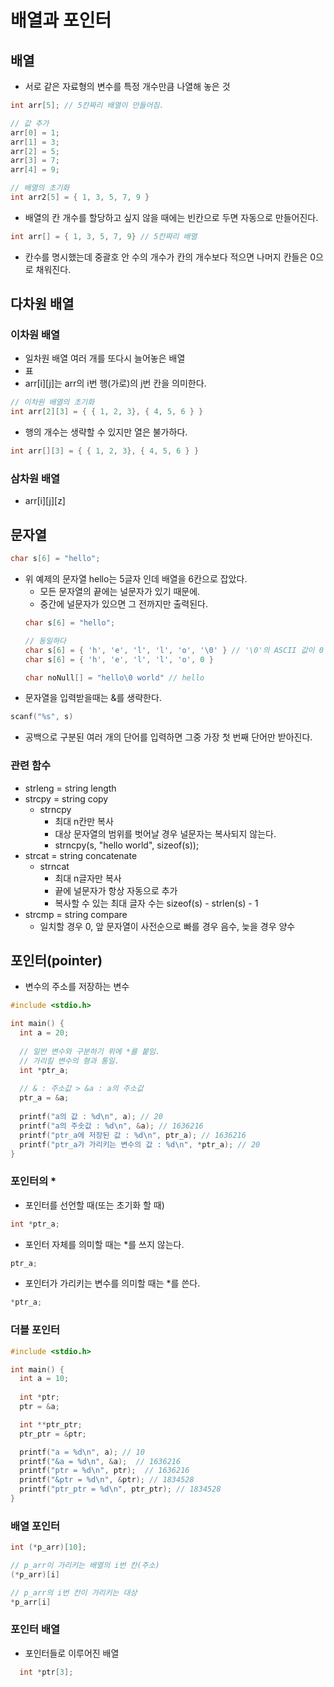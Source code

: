 # 배열과 포인터

## 배열
- 서로 같은 자료형의 변수를 특정 개수만큼 나열해 놓은 것
```cpp
int arr[5]; // 5칸짜리 배열이 만들어짐.

// 값 추가
arr[0] = 1;
arr[1] = 3;
arr[2] = 5;
arr[3] = 7;
arr[4] = 9;

// 배열의 초기화
int arr2[5] = { 1, 3, 5, 7, 9 }
```
- 배열의 칸 개수를 할당하고 싶지 않을 때에는 빈칸으로 두면 자동으로 만들어진다.
```cpp
int arr[] = { 1, 3, 5, 7, 9} // 5칸짜리 배열
```
- 칸수를 명시했는데 중괄호 안 수의 개수가 칸의 개수보다 적으면 나머지 칸들은 0으로 채워진다.

## 다차원 배열
### 이차원 배열
- 일차원 배열 여러 개를 또다시 늘어놓은 배열
- 표
- arr[i][j]는 arr의 i번 행(가로)의 j번 칸을 의미한다.
```cpp
// 이차원 배열의 초기화
int arr[2][3] = { { 1, 2, 3}, { 4, 5, 6 } }
```
- 행의 개수는 생략할 수 있지만 열은 불가하다.
```cpp
int arr[][3] = { { 1, 2, 3}, { 4, 5, 6 } }
```
### 삼차원 배열
- arr[i][j][z]

## 문자열
```cpp
char s[6] = "hello";
```
- 위 예제의 문자열 hello는 5글자 인데 배열을 6칸으로 잡았다.
  + 모든 문자열의 끝에는 널문자가 있기 때문에.
  + 중간에 널문자가 있으면 그 전까지만 출력된다.
  ```cpp
  char s[6] = "hello";

  // 동일하다
  char s[6] = { 'h', 'e', 'l', 'l', 'o', '\0' } // '\0'의 ASCII 값이 0
  char s[6] = { 'h', 'e', 'l', 'l', 'o', 0 }

  char noNull[] = "hello\0 world" // hello
  ```
- 문자열을 입력받을때는 &를 생략한다.
```cpp
scanf("%s", s)
```
  + 공백으로 구분된 여러 개의 단어를 입력하면 그중 가장 첫 번째 단어만 받아진다.
### 관련 함수
- strleng = string length
- strcpy = string copy
  + strncpy
    * 최대 n칸만 복사
    * 대상 문자열의 범위를 벗어날 경우 널문자는 복사되지 않는다.
    * strncpy(s, "hello world", sizeof(s));
- strcat = string concatenate
  + strncat
    * 최대 n글자만 복사
    * 끝에 널문자가 항상 자동으로 추가
    * 복사할 수 있는 최대 글자 수는 sizeof(s) - strlen(s) - 1
- strcmp = string compare
  + 일치할 경우 0, 앞 문자열이 사전순으로 빠를 경우 음수, 늦을 경우 양수

## 포인터(pointer)
- 변수의 주소를 저장하는 변수
```cpp
#include <stdio.h>

int main() {
  int a = 20;
  
  // 일반 변수와 구분하기 위에 *를 붙임.
  // 가리킬 변수의 형과 통일.
  int *ptr_a;
  
  // & : 주소값 > &a : a의 주소값
  ptr_a = &a;
  
  printf("a의 값 : %d\n", a); // 20
  printf("a의 주솟값 : %d\n", &a); // 1636216
  printf("ptr_a에 저장된 값 : %d\n", ptr_a); // 1636216 
  printf("ptr_a가 가리키는 변수의 값 : %d\n", *ptr_a); // 20
}
```
### 포인터의 *
- 포인터를 선언할 때(또는 초기화 할 때)
```cpp
int *ptr_a;
```
- 포인터 자체를 의미할 때는 *를 쓰지 않는다.
```cpp
ptr_a;
```
- 포인터가 가리키는 변수를 의미할 때는 *를 쓴다.
```cpp
*ptr_a;
```
### 더블 포인터
```cpp
#include <stdio.h>

int main() {
  int a = 10;
  
  int *ptr;
  ptr = &a;

  int **ptr_ptr;
  ptr_ptr = &ptr;

  printf("a = %d\n", a); // 10
  printf("&a = %d\n", &a);  // 1636216
  printf("ptr = %d\n", ptr);  // 1636216
  printf("&ptr = %d\n", &ptr); // 1834528
  printf("ptr_ptr = %d\n", ptr_ptr); // 1834528
}
```
### 배열 포인터
```cpp
int (*p_arr)[10];

// p_arr이 가리키는 배열의 i번 칸(주소)
(*p_arr)[i]

// p_arr의 i번 칸이 가리키는 대상
*p_arr[i]
```
### 포인터 배열
- 포인터들로 이루어진 배열
```cpp
  int *ptr[3];
```
